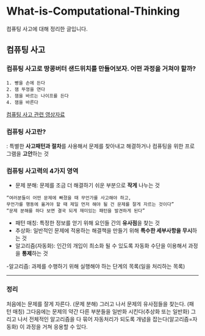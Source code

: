 # What-is-Computational-Thinking
컴퓨팅 사고에 대해 정리한 글입니다.


## 컴퓨팅 사고

### 컴퓨팅 사고로 땅콩버터 샌드위치를 만들어보자. 어떤 과정을 거쳐야 할까?

```
1. 빵을 손에 든다
2. 잼 뚜껑을 연다
3. 잼을 바르는 나이프를 든다
4. 잼을 바른다
```

[컴퓨팅 사고 관련 영상자료](https://www.youtube.com/watch?v=cDA3_5982h8&list=PLfA_D-b2uIbCNmZtDvbObWPwkj_o5XVc7&index=4)

### 컴퓨팅 사고란?
: 특별한 **사고패턴과 절차**를 사용해서 문제를 찾아내고 해결하거나 컴퓨팅을 위한 프로그램을 **고안**하는 것

### 컴퓨팅 사고력의 4가지 영역

* 문제 분해: 문제를 조금 더 해결하기 쉬운 부분으로 **작게** 나누는 것
```
“여러분들이 어떤 문제에 빠졌을 때 무언가를 사고해야 하고,
무언가를 행동에 옮겨야 할 때 제일 먼저 해야 될 건 문제를 잘게 자르는 것이다”
“문제 분해를 하다 보면 결국 되게 재미있는 패턴을 발견하게 된다”
```
* 패턴 매칭: 특정한 정보를 얻기 위해 요인들 간의 **유사점**을 찾는 것
* 추상화: 일반적인 문제에 적용하는 해결책을 만들기 위해 **특수한 세부사항을 무시**하는 것
* 알고리즘(자동화): 인간의 개입이 최소화 될 수 있도록 자동화 수단을 이용해서 과정을 **통제**하는 것

-알고리즘: 과제를 수행하기 위해 실행해야 하는 단계의 목록(일을 처리하는 목록)

***

### 정리

처음에는 문제를 잘게 자른다. (문제 분해)
그러고 나서 문제의 유사점들을 찾는다. (패턴 매칭)
그다음에는 문제의 약간 다른 부분들을 일반화 시킨다(추상화 또는 일반화)
그리고 나서 전체적인 알고리즘을 다 묶어 자동처리가 되도록 개념을 잡는다(알고리즘=자동화)
이 과정을 거쳐 응용할 수 있다.
